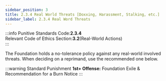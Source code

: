 ```yaml
---
sidebar_position: 3
title: 2.3.4 Real World Threats [Doxxing, Harassment, Stalking, etc.]
sidebar_label: 2.3.4 Real Word Threats
---
```


:::info
Punitive Standards Code:<TextColor color="#E46C07">**2.3.4**</TextColor> <br />
Relevant Code of Ethics Section:<TextColor color="#21E006">**3.2**</TextColor>(Real-World Actions) <br />
:::

The Foundation holds a no-tolerance policy against any real-world involved threats. When deciding on a reprimand, use the recommended one below. 

:::warning Standard Punishment
**1st+ Offense:** Foundation Exile & Recommendation for a Burn Notice
:::